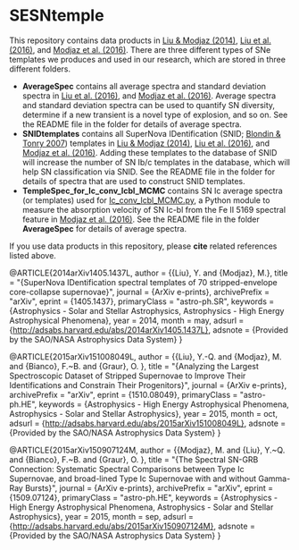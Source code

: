 # SESNtemple

This repository contains data products in [Liu & Modjaz (2014)](http://arxiv.org/abs/1405.1437), [Liu et al. (2016)](http://arxiv.org/abs/1510.08049), and [Modjaz et al. (2016)](http://arxiv.org/abs/1509.07124). There are three different types of SNe templates we produces and used in our research, which are stored in three different folders. 

- <b>AverageSpec</b> contains all average spectra and standard deviation spectra in [Liu et al. (2016)](http://arxiv.org/abs/1510.08049), and [Modjaz et al. (2016)](http://arxiv.org/abs/1509.07124). Average spectra and standard deviation spectra can be used to quantify SN diversity, determine if a new transient is a novel type of explosion, and so on. See the README file in the folder for details of average spectra.
- <b>SNIDtemplates</b> contains all SuperNova IDentification (SNID; [Blondin & Tonry 2007](http://arxiv.org/abs/0709.4488)) templates in [Liu & Modjaz (2014)](http://arxiv.org/abs/1405.1437), [Liu et al. (2016)](http://arxiv.org/abs/1510.08049), and [Modjaz et al. (2016)](http://arxiv.org/abs/1509.07124). Adding these templates to the database of SNID will increase the number of SN Ib/c templates in the database, which will help SN classification via SNID. See the README file in the folder for details of spectra that are used to construct SNID templates.
- <b>TempleSpec_for_Ic_conv_Icbl_MCMC</b> contains SN Ic average spectra (or templates) used for [Ic_conv_Icbl_MCMC.py](https://github.com/nyusngroup/SESNspectraLib), a Python module to measure the absorption velocity of SN Ic-bl from the Fe II 5169 spectral feature in [Modjaz et al. (2016)](http://arxiv.org/abs/1509.07124). See the README file in the folder <b>AverageSpec</b> for details of average spectra.

If you use data products in this repository, please <b>cite</b> related references listed above.


  @ARTICLE{2014arXiv1405.1437L,
    author = {{Liu}, Y. and {Modjaz}, M.},
     title = "{SuperNova IDentification spectral templates of 70 stripped-envelope core-collapse supernovae}",
   journal = {ArXiv e-prints},
  archivePrefix = "arXiv",
     eprint = {1405.1437},
   primaryClass = "astro-ph.SR",
   keywords = {Astrophysics - Solar and Stellar Astrophysics, Astrophysics - High Energy Astrophysical Phenomena},
       year = 2014,
     month = may,
    adsurl = {http://adsabs.harvard.edu/abs/2014arXiv1405.1437L},
   adsnote = {Provided by the SAO/NASA Astrophysics Data System}
  }


  @ARTICLE{2015arXiv151008049L,
     author = {{Liu}, Y.-Q. and {Modjaz}, M. and {Bianco}, F.~B. and {Graur}, O.
	  },
      title = "{Analyzing the Largest Spectroscopic Dataset of Stripped Supernovae to Improve Their Identifications and   Constrain Their Progenitors}",
    journal = {ArXiv e-prints},
  archivePrefix = "arXiv",
     eprint = {1510.08049},
  primaryClass = "astro-ph.HE",
   keywords = {Astrophysics - High Energy Astrophysical Phenomena, Astrophysics - Solar and Stellar Astrophysics},
       year = 2015,
      month = oct,
    adsurl = {http://adsabs.harvard.edu/abs/2015arXiv151008049L},
    adsnote = {Provided by the SAO/NASA Astrophysics Data System} 
  }
  
  @ARTICLE{2015arXiv150907124M,
     author = {{Modjaz}, M. and {Liu}, Y.~Q. and {Bianco}, F.~B. and {Graur}, O.
	  },
      title = "{The Spectral SN-GRB Connection: Systematic Spectral Comparisons between Type Ic Supernovae, and broad-lined Type Ic Supernovae with and without Gamma-Ray Bursts}",
    journal = {ArXiv e-prints},
  archivePrefix = "arXiv",
     eprint = {1509.07124},
  primaryClass = "astro-ph.HE",
   keywords = {Astrophysics - High Energy Astrophysical Phenomena, Astrophysics - Solar and Stellar Astrophysics},
       year = 2015,
      month = sep,
    adsurl = {http://adsabs.harvard.edu/abs/2015arXiv150907124M},
    adsnote = {Provided by the SAO/NASA Astrophysics Data System}
  }
  
  
